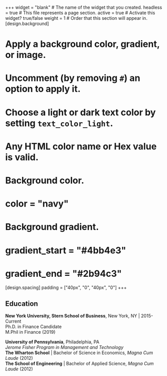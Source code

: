 +++
widget = "blank"  # The name of the widget that you created.
headless = true  # This file represents a page section.
active = true  # Activate this widget? true/false
weight = 1  # Order that this section will appear in.
[design.background]
  # Apply a background color, gradient, or image.
  #   Uncomment (by removing `#`) an option to apply it.
  #   Choose a light or dark text color by setting `text_color_light`.
  #   Any HTML color name or Hex value is valid.

  # Background color.
  # color = "navy"
  
  # Background gradient.
  # gradient_start = "#4bb4e3"
  # gradient_end = "#2b94c3"
  
[design.spacing]
  padding = ["40px", "0", "40px", "0"]
+++

## **Education**
**New York University, Stern School of Business**, New York, NY | 2015- Current  
Ph.D. in Finance Candidate  
M.Phil in Finance (2019) 

**University of Pennsylvania**, Philadelphia, PA  
_Jerome Fisher Program in Management and Technology_  
**The Wharton School** | Bachelor of Science in Economics, _Magna Cum Laude_ (2012)  
**The School of Engineering** | Bachelor of Applied Science, _Magna Cum Laude_ (2012)
